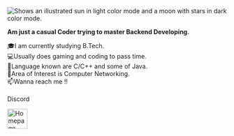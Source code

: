 <picture>
  <source media="(prefers-color-scheme: dark)" srcset="https://github.com/hyprex-deva/Portfolio/blob/main/Screenshot%202022-08-30%20202715.jpg?raw=true">
  <source media="(prefers-color-scheme: light)" srcset="https://github.com/hyprex-deva/Portfolio/blob/main/Screenshot%202022-08-30%20202715.jpg?raw=true">
  <img alt="Shows an illustrated sun in light color mode and a moon with stars in dark color mode." src="https://user-images.githubusercontent.com/25423296/163456779-a8556205-d0a5-45e2-ac17-42d089e3c3f8.png">
</picture>


**Am just a casual Coder trying to master Backend Developing.**

🎓I am currently studying B.Tech. <br>
💻Usually does gaming and coding to pass time. <br>
🌱Language known are C/C++ and some of Java. <br>
🔭Area of Interest is Computer Networking. <br>
📫Wanna reach me !! <br>
<br>
Discord
<p>
  <a href="https://discordapp.com/users/692253352892825658/" title="badge authenticity">
    <img src="https://github.com/hyprex-deva/Portfolio/blob/main/pinpng.com-discord-png-577085.png?raw=true" alt="Homepage" width="46" height="46"/>
  </a>
</p>

